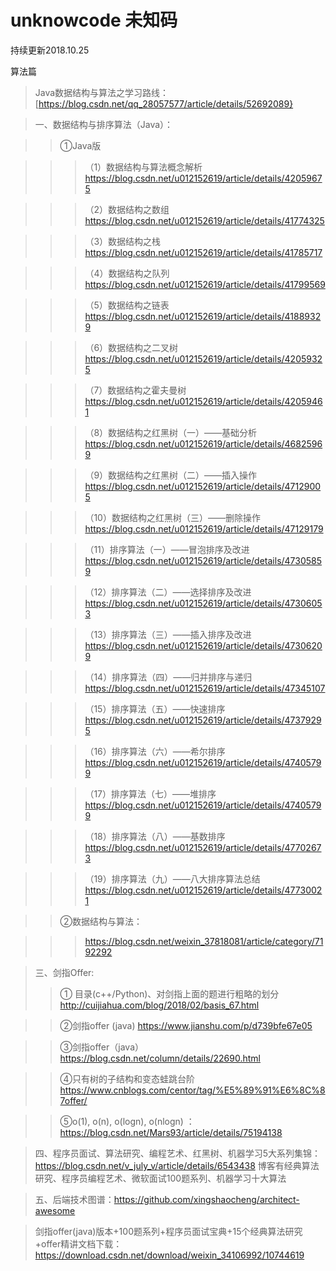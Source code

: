# unknowcode 未知码
持续更新2018.10.25

算法篇

>Java数据结构与算法之学习路线：[https://blog.csdn.net/qq_28057577/article/details/52692089}

>一、数据结构与排序算法（Java）：

>>①Java版

>>>（1）数据结构与算法概念解析  https://blog.csdn.net/u012152619/article/details/42059675 

>>>（2）数据结构之数组 	https://blog.csdn.net/u012152619/article/details/41774325

>>>（3）数据结构之栈 	https://blog.csdn.net/u012152619/article/details/41785717

>>>（4）数据结构之队列 	https://blog.csdn.net/u012152619/article/details/41799569

>>>（5）数据结构之链表 	https://blog.csdn.net/u012152619/article/details/41889329

>>>（6）数据结构之二叉树   https://blog.csdn.net/u012152619/article/details/42059325

>>>（7）数据结构之霍夫曼树 https://blog.csdn.net/u012152619/article/details/42059461

>>>（8）数据结构之红黑树（一）——基础分析		https://blog.csdn.net/u012152619/article/details/46825969

>>>（9）数据结构之红黑树（二）——插入操作 	https://blog.csdn.net/u012152619/article/details/47129005

>>>（10）数据结构之红黑树（三）——删除操作 	https://blog.csdn.net/u012152619/article/details/47129179

>>>（11）排序算法（一）——冒泡排序及改进 		https://blog.csdn.net/u012152619/article/details/47305859

>>>（12）排序算法（二）——选择排序及改进 		https://blog.csdn.net/u012152619/article/details/47306053

>>>（13）排序算法（三）——插入排序及改进 		https://blog.csdn.net/u012152619/article/details/47306209

>>>（14）排序算法（四）——归并排序与递归 		https://blog.csdn.net/u012152619/article/details/47345107

>>>（15）排序算法（五）——快速排序 		https://blog.csdn.net/u012152619/article/details/47379295

>>>（16）排序算法（六）——希尔排序 		https://blog.csdn.net/u012152619/article/details/47405799

>>>（17）排序算法（七）——堆排序 			https://blog.csdn.net/u012152619/article/details/47405799

>>>（18）排序算法（八）——基数排序 		https://blog.csdn.net/u012152619/article/details/47702673

>>>（19）排序算法（九）——八大排序算法总结	https://blog.csdn.net/u012152619/article/details/47730021

>>②数据结构与算法：

>>>https://blog.csdn.net/weixin_37818081/article/category/7192292

>三、剑指Offer: 
>>① 目录(c++/Python)、对剑指上面的题进行粗略的划分 http://cuijiahua.com/blog/2018/02/basis_67.html	

>>②剑指offer (java) https://www.jianshu.com/p/d739bfe67e05

>>③剑指offer（java）https://blog.csdn.net/column/details/22690.html

>>④只有树的子结构和变态蛙跳台阶 https://www.cnblogs.com/centor/tag/%E5%89%91%E6%8C%87offer/

>>⑤o(1), o(n), o(logn), o(nlogn) ：https://blog.csdn.net/Mars93/article/details/75194138

>四、程序员面试、算法研究、编程艺术、红黑树、机器学习5大系列集锦：https://blog.csdn.net/v_july_v/article/details/6543438
>    博客有经典算法研究、程序员编程艺术、微软面试100题系列、机器学习十大算法

>五、后端技术图谱：https://github.com/xingshaocheng/architect-awesome

>剑指offer(java)版本+100题系列+程序员面试宝典+15个经典算法研究+offer精讲文档下载：
		https://download.csdn.net/download/weixin_34106992/10744619
